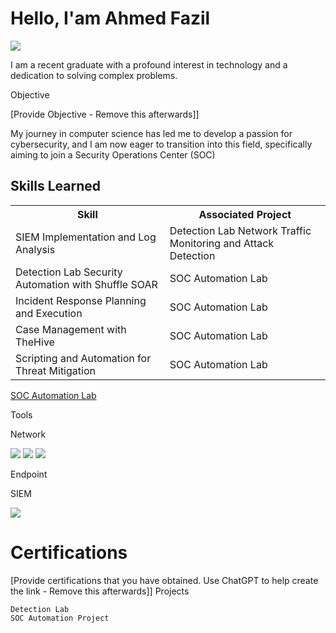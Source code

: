 <h1>Hello, I'am Ahmed Fazil</h1>


<a href="https://www.linkedin.com/in/ahmedfazil"><img src="https://img.shields.io/badge/-LinkedIn-0072b1?&style=for-the-badge&logo=linkedin&logoColor=white" /></a>


I am a recent graduate with a profound interest in technology and a dedication to solving complex problems.

Objective

[Provide Objective - Remove this afterwards]]

My journey in computer science has led me to develop a passion for cybersecurity, and I am now eager to transition into this field, specifically aiming to join a Security Operations Center (SOC)


  <h2>Skills Learned</h2>
    <table>
        <tr>
            <th>Skill</th>
            <th>Associated Project</th>
        </tr>
        <tr>
            <td>SIEM Implementation and Log Analysis</td>
            <td>Detection Lab Network Traffic Monitoring and Attack Detection</td>
        </tr>
        <tr>
            <td>Detection Lab Security Automation with Shuffle SOAR</td>
            <td>SOC Automation Lab</td>
        </tr>
        <tr>
            <td>Incident Response Planning and Execution</td>
            <td>SOC Automation Lab</td>
        </tr>
        <tr>
            <td>Case Management with TheHive</td>
            <td>SOC Automation Lab</td>
        </tr>
        <tr>
            <td>Scripting and Automation for Threat Mitigation</td>
            <td>SOC Automation Lab</td>
        </tr>
    </table>




<a href="https://google.com"> SOC Automation Lab</a>


Tools


Network
<div>
<img src="https://img.shields.io/badge/-Wireshark-1679A7?style=for-the-badge&logo=Wireshark&logoColor=white"/> <img src="https://img.shields.io/badge/-Wazuh-333333?style=for-the-badge&logo=wazuh&logoColor=white"/> <img src="https://img.shields.io/badge/-Suricata-FF4500?style=for-the-badge&logo=suricata&logoColor=white)"/> 
</div>

Endpoint

SIEM

<div>
    <img src="https://img.shields.io/badge/-Microsoft_sentinel-0078D4?&style=for-the-badge&logo=microsoft&logoColor=white"/>
</div>




<h1>Certifications</h1>







[Provide certifications that you have obtained. Use ChatGPT to help create the link - Remove this afterwards]]
Projects

    Detection Lab
    SOC Automation Project
